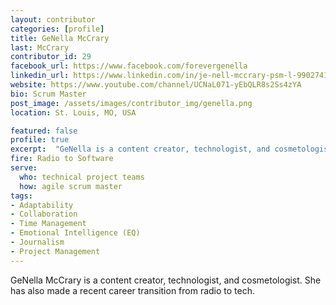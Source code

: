 ```yaml
---
layout: contributor
categories: [profile]
title: GeNella McCrary
last: McCrary
contributor_id: 29
facebook_url: https://www.facebook.com/forevergenella
linkedin_url: https://www.linkedin.com/in/je-nell-mccrary-psm-l-990274127/
website: https://www.youtube.com/channel/UCNaL071-yEbQLR8s2Ss4zYA
bio: Scrum Master
post_image: /assets/images/contributor_img/genella.png
location: St. Louis, MO, USA

featured: false
profile: true
excerpt:  "GeNella is a content creator, technologist, and cosmetologist. Career Path: Radio to Software"
fire: Radio to Software
serve:
  who: technical project teams
  how: agile scrum master
tags:
- Adaptability
- Collaboration
- Time Management
- Emotional Intelligence (EQ)
- Journalism
- Project Management
---
```

GeNella McCrary is a content creator, technologist, and cosmetologist. She has also made a recent career transition from radio to tech.